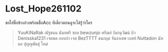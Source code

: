 # Lost_Hope261102 
ขอใส่ชื่อข้างล่างพร้อมชื่อAcc ทีเดี่ยวตอนดูจะได้รู้ว่าใคร






>YuuKiNaRak ณัฐชนน นันทศรี ซอล
>bewzunjo ศรัณย์ กิมานุวัฒน์ บิว
>Denisska1231 เจตพล กอบกำ เจต
>BezTTTT ธนกฤต จันลาเศษ เบสท์
>Nuttadon นัทดล ปุญญพันธุ์ ใหม่
